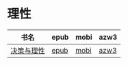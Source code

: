 # 理性

| 书名 | epub | mobi | azw3 |
| --- | --- | --- | --- |
| [决策与理性](http://ct.dalanmei.com/f/31084289-571774524-88e553) | [epub](http://ct.dalanmei.com/f/31084289-571774524-88e553) | [mobi](http://ct.dalanmei.com/f/31084289-571497359-26e0d6) | [azw3](http://ct.dalanmei.com/f/31084289-571871248-c278e0) |
